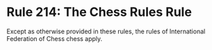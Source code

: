 # Rule 214: The Chess Rules Rule

Except as otherwise provided in these rules, the rules of International Federation of Chess chess apply.